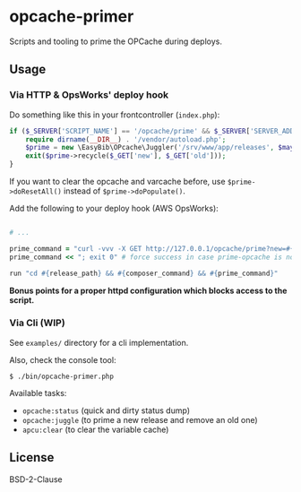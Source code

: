 opcache-primer
==============

Scripts and tooling to prime the OPCache during deploys.


## Usage

### Via HTTP & OpsWorks' deploy hook

Do something like this in your frontcontroller (`index.php`):

```php
if ($_SERVER['SCRIPT_NAME'] == '/opcache/prime' && $_SERVER['SERVER_ADDR'] == '127.0.0.1') {
    require dirname(__DIR__) . '/vendor/autoload.php';
    $prime = new \EasyBib\OPcache\Juggler('/srv/www/app/releases', $maybeALogger);
    exit($prime->recycle($_GET['new'], $_GET['old']));
}
```

If you want to clear the opcache and varcache before, use `$prime->doResetAll()` instead of
`$prime->doPopulate()`.

Add the following to your deploy hook (AWS OpsWorks):

```ruby

# ...

prime_command = "curl -vvv -X GET http://127.0.0.1/opcache/prime?new=#{release_path}&old=#{path}"
prime_command << "; exit 0" # force success in case prime-opcache is not deployed

run "cd #{release_path} && #{composer_command} && #{prime_command}"
```

**Bonus points for a proper httpd configuration which blocks access to the script.**

### Via Cli (WIP)

See `examples/` directory for a cli implementation.

Also, check the console tool:

```
$ ./bin/opcache-primer.php
```

Available tasks:

 * `opcache:status` (quick and dirty status dump)
 * `opcache:juggle` (to prime a new release and remove an old one)
 * `apcu:clear` (to clear the variable cache)

## License

BSD-2-Clause

